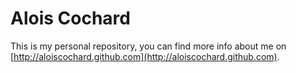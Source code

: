 # Alois Cochard

This is my personal repository, you can find more info about me on
[http://aloiscochard.github.com](http://aloiscochard.github.com).
